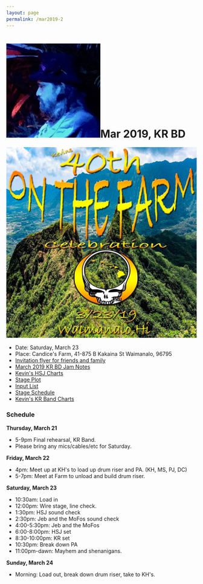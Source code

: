 ```yaml
---
layout: page
permalink: /mar2019-2
---
```

<h1><img class="ui avatar image" src="/images/kr-bd-logo.jpg">Mar 2019, KR BD</h1>

<img class="ui centered fluid image" src="/images/hsj-mar-23-2019-2.jpeg">


 * Date: Saturday, March 23
 * Place: Candice's Farm, 41-875 B Kakaina St Waimanalo, 96795
 * [Invitation flyer for friends and family](invites/kevins-40th-invite.png)
 * [March 2019 KR BD Jam Notes](http://bit.ly/2GFNGSt)
 * [Kevin's HSJ Charts](resources/2019-03-23/2019-03-23-charts-hsj.pdf)
 * [Stage Plot](resources/2019-03-23/2019-03-23-stage-plot.png)
 * [Input List](resources/2019-03-23/2019-03-23-input-list.pdf)
 * [Stage Schedule](resources/2019-03-23/2019-03-23-stage-schedule.pdf)
 * [Kevin's KR Band Charts](resources/2019-03-23/2019-03-23-charts-kr-band.pdf)

### Schedule

**Thursday, March 21**

  * 5-9pm Final rehearsal, KR Band.
  * Please bring any mics/cables/etc for Saturday.

**Friday, March 22**

  * 4pm: Meet up at KH's to load up drum riser and PA. (KH, MS, PJ, DC)
  * 5-7pm: Meet at Farm to unload and build drum riser.

**Saturday, March 23**

  * 10:30am: Load in
  * 12:00pm: Wire stage, line check.
  * 1:30pm: HSJ sound check
  * 2:30pm: Jeb and the MoFos sound check
  * 4:00-5:30pm: Jeb and the MoFos
  * 6:00-8:00pm: HSJ set
  * 8:30-10:00pm: KR set
  * 10:30pm: Break down PA
  * 11:00pm-dawn: Mayhem and shenanigans.

**Sunday, March 24**

  * Morning: Load out, break down drum riser, take to KH's.

